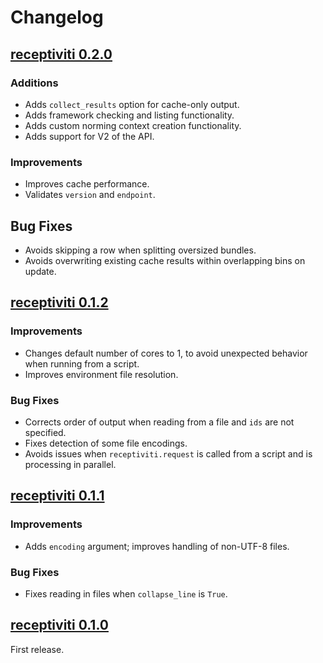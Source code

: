 # Changelog

## [receptiviti 0.2.0](https://pypi.org/project/receptiviti/0.2.0)

### Additions

- Adds `collect_results` option for cache-only output.
- Adds framework checking and listing functionality.
- Adds custom norming context creation functionality.
- Adds support for V2 of the API.

### Improvements

- Improves cache performance.
- Validates `version` and `endpoint`.

## Bug Fixes

- Avoids skipping a row when splitting oversized bundles.
- Avoids overwriting existing cache results within overlapping bins on update.

## [receptiviti 0.1.2](https://pypi.org/project/receptiviti/0.1.2)

### Improvements

- Changes default number of cores to 1, to avoid unexpected behavior when running from a script.
- Improves environment file resolution.

### Bug Fixes

- Corrects order of output when reading from a file and `ids` are not specified.
- Fixes detection of some file encodings.
- Avoids issues when `receptiviti.request` is called from a script and is processing in parallel.

## [receptiviti 0.1.1](https://pypi.org/project/receptiviti/0.1.1)

### Improvements

- Adds `encoding` argument; improves handling of non-UTF-8 files.

### Bug Fixes

- Fixes reading in files when `collapse_line` is `True`.

## [receptiviti 0.1.0](https://pypi.org/project/receptiviti/0.1.0)

First release.

